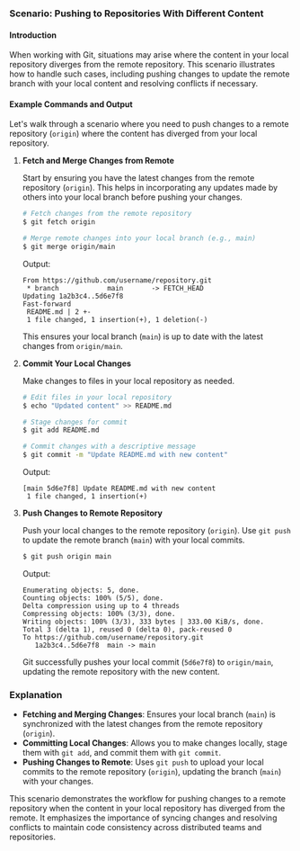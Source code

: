 ### Scenario: Pushing to Repositories With Different Content

#### Introduction

When working with Git, situations may arise where the content in your local repository diverges from the remote repository. This scenario illustrates how to handle such cases, including pushing changes to update the remote branch with your local content and resolving conflicts if necessary.

#### Example Commands and Output

Let's walk through a scenario where you need to push changes to a remote repository (`origin`) where the content has diverged from your local repository.

1. **Fetch and Merge Changes from Remote**

   Start by ensuring you have the latest changes from the remote repository (`origin`). This helps in incorporating any updates made by others into your local branch before pushing your changes.

   ```bash
   # Fetch changes from the remote repository
   $ git fetch origin

   # Merge remote changes into your local branch (e.g., main)
   $ git merge origin/main
   ```

   Output:
   ```
   From https://github.com/username/repository.git
    * branch            main       -> FETCH_HEAD
   Updating 1a2b3c4..5d6e7f8
   Fast-forward
    README.md | 2 +-
    1 file changed, 1 insertion(+), 1 deletion(-)
   ```

   This ensures your local branch (`main`) is up to date with the latest changes from `origin/main`.

2. **Commit Your Local Changes**

   Make changes to files in your local repository as needed.

   ```bash
   # Edit files in your local repository
   $ echo "Updated content" >> README.md

   # Stage changes for commit
   $ git add README.md

   # Commit changes with a descriptive message
   $ git commit -m "Update README.md with new content"
   ```

   Output:
   ```
   [main 5d6e7f8] Update README.md with new content
    1 file changed, 1 insertion(+)
   ```

3. **Push Changes to Remote Repository**

   Push your local changes to the remote repository (`origin`). Use `git push` to update the remote branch (`main`) with your local commits.

   ```bash
   $ git push origin main
   ```

   Output:
   ```
   Enumerating objects: 5, done.
   Counting objects: 100% (5/5), done.
   Delta compression using up to 4 threads
   Compressing objects: 100% (3/3), done.
   Writing objects: 100% (3/3), 333 bytes | 333.00 KiB/s, done.
   Total 3 (delta 1), reused 0 (delta 0), pack-reused 0
   To https://github.com/username/repository.git
      1a2b3c4..5d6e7f8  main -> main
   ```

   Git successfully pushes your local commit (`5d6e7f8`) to `origin/main`, updating the remote repository with the new content.

### Explanation

- **Fetching and Merging Changes**: Ensures your local branch (`main`) is synchronized with the latest changes from the remote repository (`origin`).
- **Committing Local Changes**: Allows you to make changes locally, stage them with `git add`, and commit them with `git commit`.
- **Pushing Changes to Remote**: Uses `git push` to upload your local commits to the remote repository (`origin`), updating the branch (`main`) with your changes.

This scenario demonstrates the workflow for pushing changes to a remote repository when the content in your local repository has diverged from the remote. It emphasizes the importance of syncing changes and resolving conflicts to maintain code consistency across distributed teams and repositories.